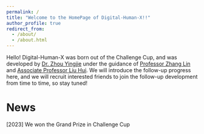 ```yaml
---
permalink: /
title: "Welcome to the HomePage of Digital-Human-X!!"
author_profile: true
redirect_from: 
  - /about/
  - /about.html
---
```

Hello! Digital-Human-X was born out of the Challenge Cup, and was developed by [Dr. Zhou Yingjie](https://github.com/zyj-2000) under the guidance of [Professor Zhang Lin](https://faculty-cumt-edu-cn-s.webvpn.cumt.edu.cn:8118/ZL123456789101112131415161718/zh_CN/index.htm) and [Associate Professor Liu Hui](https://faculty.cumt.edu.cn/LH12345678910111213/zh_CN/index.htm). We will introduce the follow-up progress here, and we will recruit interested friends to join the follow-up development from time to time, so stay tuned!

News
======
[2023] We won the Grand Prize in Challenge Cup

